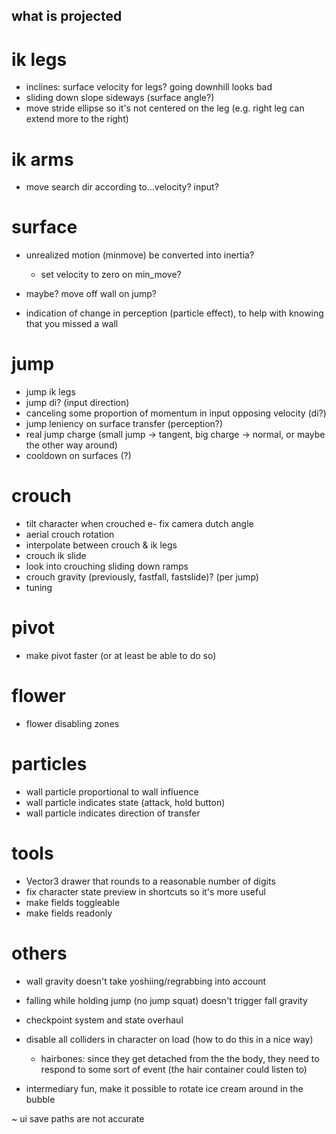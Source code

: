 what is projected
---

# ik legs
- inclines: surface velocity for legs? going downhill looks bad
- sliding down slope sideways (surface angle?)
- move stride ellipse so it's not centered on the leg (e.g. right leg can extend more to the right)

# ik arms
- move search dir according to...velocity? input?

# surface
- unrealized motion (minmove) be converted into inertia?
  - set velocity to zero on min_move?

- maybe? move off wall on jump?
- indication of change in perception (particle effect), to help with knowing that you missed a wall

# jump
- jump ik legs 
- jump di? (input direction)
- canceling some proportion of momentum in input opposing velocity (di?)
- jump leniency on surface transfer (perception?)
- real jump charge (small jump -> tangent, big charge -> normal, or maybe the other way around)
- cooldown on surfaces (?)

# crouch
- tilt character when crouched
  e- fix camera dutch angle
- aerial crouch rotation
- interpolate between crouch & ik legs
- crouch ik slide
- look into crouching sliding down ramps
- crouch gravity (previously, fastfall, fastslide)? (per jump)
- tuning

# pivot
- make pivot faster (or at least be able to do so)

# flower
- flower disabling zones

# particles
- wall particle proportional to wall influence
- wall particle indicates state (attack, hold button)
- wall particle indicates direction of transfer

# tools
- Vector3 drawer that rounds to a reasonable number of digits
- fix character state preview in shortcuts so it's more useful
- make fields toggleable
- make fields readonly

# others
- wall gravity doesn't take yoshiing/regrabbing into account
- falling while holding jump (no jump squat) doesn't trigger fall gravity

- checkpoint system and state overhaul
- disable all colliders in character on load (how to do this in a nice way)
  - hairbones: since they get detached from the the body, they need to respond to some sort of event (the hair container could listen to)
- intermediary fun, make it possible to rotate ice cream around in the bubble

~ ui save paths are not accurate